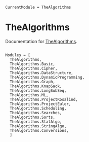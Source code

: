 ```@meta
CurrentModule = TheAlgorithms
```

# TheAlgorithms

Documentation for [TheAlgorithms](https://github.com/TheAlgorithms/Julia).

```@index
```

```@autodocs
Modules = [
  TheAlgorithms,
  TheAlgorithms.Basic,
  TheAlgorithms.Cipher,
  TheAlgorithms.DataStructure,
  TheAlgorithms.DynamicProgramming,
  TheAlgorithms.Graph,
  TheAlgorithms.KnapSack,
  TheAlgorithms.LongSubSeq,
  TheAlgorithms.ML,
  TheAlgorithms.ProjectRosalind,
  TheAlgorithms.ProjectEuler,
  TheAlgorithms.Scheduling,
  TheAlgorithms.Searches,
  TheAlgorithms.Sorts,
  TheAlgorithms.StatAlgo,
  TheAlgorithms.StringAlgo,
  TheAlgorithms.Conversions,
  ]
```
